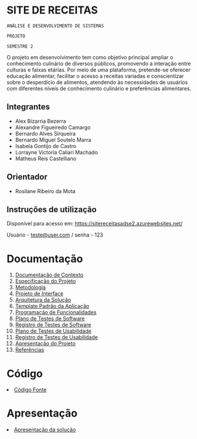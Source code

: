 # SITE DE RECEITAS

`ANÁLISE E DESENVOLVIMENTO DE SISTEMAS`

`PROJETO`

`SEMESTRE 2`

O projeto em desenvolvimento tem como objetivo principal ampliar o conhecimento culinário de diversos públicos, promovendo a interação entre culturas e faixas etárias. Por meio de uma plataforma, pretende-se oferecer educação alimentar, facilitar o acesso a receitas variadas e conscientizar sobre o desperdício de alimentos, atendendo às necessidades de usuários com diferentes níveis de conhecimento culinário e preferências alimentares.

## Integrantes

* Alex Bizarria Bezerra
* Alexandre Figueiredo Camargo
* Bernardo Alves Sirqueira
* Bernardo Miguel Soutelo Marra
* Isabela Gontijo de Castro
* Lorrayne Victoria Caliari Machado
* Matheus Reis Castelliano

## Orientador

* Rosilane Ribeiro da Mota

## Instruções de utilização

Disponível para acesso em: https://sitereceitasadse2.azurewebsites.net/

Usuário - teste@user.com / senha - 123

# Documentação

<ol>
<li><a href="docs/01-Documentação de Contexto.md"> Documentação de Contexto</a></li>
<li><a href="docs/02-Especificação do Projeto.md"> Especificação do Projeto</a></li>
<li><a href="docs/03-Metodologia.md"> Metodologia</a></li>
<li><a href="docs/04-Projeto de Interface.md"> Projeto de Interface</a></li>
<li><a href="docs/05-Arquitetura da Solução.md"> Arquitetura da Solução</a></li>
<li><a href="docs/06-Template Padrão da Aplicação.md"> Template Padrão da Aplicação</a></li>
<li><a href="docs/07-Programação de Funcionalidades.md"> Programação de Funcionalidades</a></li>
<li><a href="docs/08-Plano de Testes de Software.md"> Plano de Testes de Software</a></li>
<li><a href="docs/09-Registro de Testes de Software.md"> Registro de Testes de Software</a></li>
<li><a href="docs/10-Plano de Testes de Usabilidade.md"> Plano de Testes de Usabilidade</a></li>
<li><a href="docs/11-Registro de Testes de Usabilidade.md"> Registro de Testes de Usabilidade</a></li>
<li><a href="docs/12-Apresentação do Projeto.md"> Apresentação do Projeto</a></li>
<li><a href="docs/13-Referências.md"> Referências</a></li>
</ol>

# Código

<li><a href="src/README.md"> Código Fonte</a></li>

# Apresentação

<li><a href="presentation/README.md"> Apresentação da solução</a></li>
